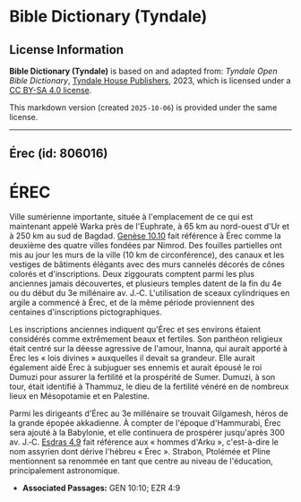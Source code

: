 # Bible Dictionary (Tyndale)

## License Information

**Bible Dictionary (Tyndale)** is based on and adapted from: _Tyndale Open Bible Dictionary_, [Tyndale House Publishers](https://tyndaleopenresources.com/), 2023, which is licensed under a [CC BY-SA 4.0 license](https://creativecommons.org/licenses/by-sa/4.0/legalcode.en).

This markdown version (created `2025-10-06`) is provided under the same license.



--------------------------------

## Érec (id: 806016)

ÉREC
====

Ville sumérienne importante, située à l'emplacement de ce qui est maintenant appelé Warka près de l'Euphrate, à 65 km au nord\-ouest d'Ur et à 250 km au sud de Bagdad. [Genèse 10\.10](https://ref.ly/Gen10:10) fait référence à Érec comme la deuxième des quatre villes fondées par Nimrod. Des fouilles partielles ont mis au jour les murs de la ville (10 km de circonférence), des canaux et les vestiges de bâtiments élégants avec des murs cannelés décorés de cônes colorés et d'inscriptions. Deux ziggourats comptent parmi les plus anciennes jamais découvertes, et plusieurs temples datent de la fin du 4e ou du début du 3e millénaire av. J.‑C. L'utilisation de sceaux cylindriques en argile a commencé à Érec, et de la même période proviennent des centaines d'inscriptions pictographiques.

Les inscriptions anciennes indiquent qu'Érec et ses environs étaient considérés comme extrêmement beaux et fertiles. Son panthéon religieux était centré sur la déesse agressive de l'amour, Inanna, qui aurait apporté à Érec les « lois divines » auxquelles il devait sa grandeur. Elle aurait également aidé Érec à subjuguer ses ennemis et aurait épousé le roi Dumuzi pour assurer la fertilité et la prospérité de Sumer. Dumuzi, à son tour, était identifié à Thammuz, le dieu de la fertilité vénéré en de nombreux lieux en Mésopotamie et en Palestine.

Parmi les dirigeants d'Érec au 3e millénaire se trouvait Gilgamesh, héros de la grande épopée akkadienne. À compter de l'époque d'Hammurabi, Érec sera ajouté à la Babylonie, et elle continuera de prospérer jusqu'après 300 av. J.‑C. [Esdras 4\.9](https://ref.ly/Ezra4:9) fait référence aux « hommes d'Arku », c'est\-à\-dire le nom assyrien dont dérive l'hébreu « Érec ». Strabon, Ptolémée et Pline mentionnent sa renommée en tant que centre au niveau de l'éducation, principalement astronomique.

* **Associated Passages:** GEN 10:10; EZR 4:9

